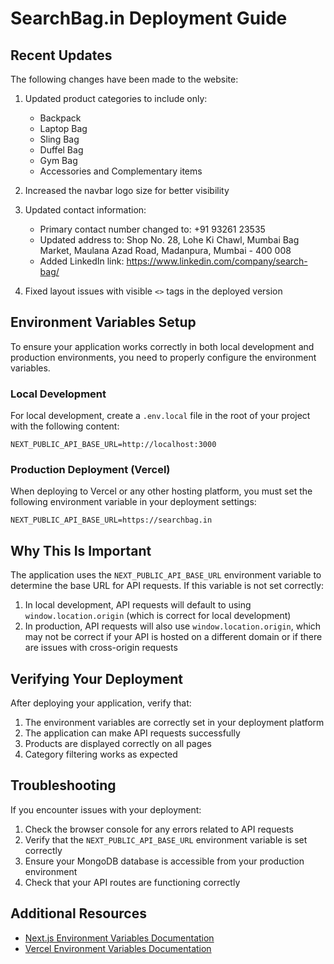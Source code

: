 # SearchBag.in Deployment Guide

## Recent Updates

The following changes have been made to the website:

1. Updated product categories to include only:
   - Backpack
   - Laptop Bag
   - Sling Bag
   - Duffel Bag
   - Gym Bag
   - Accessories and Complementary items

2. Increased the navbar logo size for better visibility

3. Updated contact information:
   - Primary contact number changed to: +91 93261 23535
   - Updated address to: Shop No. 28, Lohe Ki Chawl, Mumbai Bag Market, Maulana Azad Road, Madanpura, Mumbai - 400 008
   - Added LinkedIn link: https://www.linkedin.com/company/search-bag/

4. Fixed layout issues with visible `<>` tags in the deployed version

## Environment Variables Setup

To ensure your application works correctly in both local development and production environments, you need to properly configure the environment variables.

### Local Development

For local development, create a `.env.local` file in the root of your project with the following content:

```
NEXT_PUBLIC_API_BASE_URL=http://localhost:3000
```

### Production Deployment (Vercel)

When deploying to Vercel or any other hosting platform, you must set the following environment variable in your deployment settings:

```
NEXT_PUBLIC_API_BASE_URL=https://searchbag.in
```

## Why This Is Important

The application uses the `NEXT_PUBLIC_API_BASE_URL` environment variable to determine the base URL for API requests. If this variable is not set correctly:

1. In local development, API requests will default to using `window.location.origin` (which is correct for local development)
2. In production, API requests will also use `window.location.origin`, which may not be correct if your API is hosted on a different domain or if there are issues with cross-origin requests

## Verifying Your Deployment

After deploying your application, verify that:

1. The environment variables are correctly set in your deployment platform
2. The application can make API requests successfully
3. Products are displayed correctly on all pages
4. Category filtering works as expected

## Troubleshooting

If you encounter issues with your deployment:

1. Check the browser console for any errors related to API requests
2. Verify that the `NEXT_PUBLIC_API_BASE_URL` environment variable is set correctly
3. Ensure your MongoDB database is accessible from your production environment
4. Check that your API routes are functioning correctly

## Additional Resources

- [Next.js Environment Variables Documentation](https://nextjs.org/docs/basic-features/environment-variables)
- [Vercel Environment Variables Documentation](https://vercel.com/docs/concepts/projects/environment-variables)